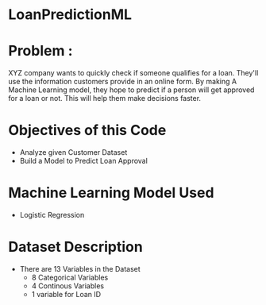 # LoanPredictionML

# Problem :
XYZ company wants to quickly check if someone qualifies for a loan. They'll use the information customers provide in an online form. By making A Machine Learning model, they hope to predict if a person will get approved for a loan or not. This will help them make decisions faster.

# Objectives of this Code
  + Analyze given Customer Dataset
  + Build a Model to Predict Loan Approval

# Machine Learning Model Used
  + Logistic Regression

# Dataset Description
 + There are 13 Variables in the Dataset
     + 8 Categorical Variables
     + 4 Continous Variables
     + 1 variable for Loan ID

  
